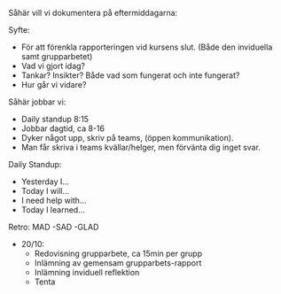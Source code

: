 Såhär vill vi dokumentera på eftermiddagarna:

Syfte:

- För att förenkla rapporteringen vid kursens slut.
  (Både den inviduella samt grupparbetet)
- Vad vi gjort idag?
- Tankar? Insikter? Både vad som fungerat och inte fungerat?
- Hur går vi vidare?

Såhär jobbar vi:

- Daily standup 8:15
- Jobbar dagtid, ca 8-16
- Dyker något upp, skriv på teams, (öppen kommunikation).
- Man får skriva i teams kvällar/helger, men förvänta dig inget svar.

Daily Standup:

- Yesterday I...
- Today I will...
- I need help with...
- Today I learned...

Retro:
MAD -SAD -GLAD

- 20/10:
  - Redovisning grupparbete, ca 15min per grupp
  - Inlämning av gemensam grupparbets-rapport
  - Inlämning inviduell reflektion
  - Tenta

